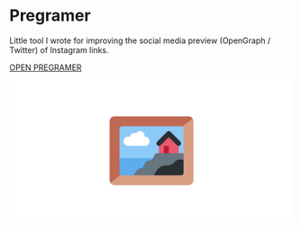# Pregramer

Little tool I wrote for improving the social media preview (OpenGraph / Twitter) of Instagram links.

[OPEN PREGRAMER](https://pregramer.link)

![Banner](public/img/social-preview.png)
